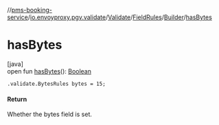 //[pms-booking-service](../../../../../index.md)/[io.envoyproxy.pgv.validate](../../../index.md)/[Validate](../../index.md)/[FieldRules](../index.md)/[Builder](index.md)/[hasBytes](has-bytes.md)

# hasBytes

[java]\
open fun [hasBytes](has-bytes.md)(): [Boolean](https://kotlinlang.org/api/core/kotlin-stdlib/kotlin/-boolean/index.html)

`.validate.BytesRules bytes = 15;`

#### Return

Whether the bytes field is set.